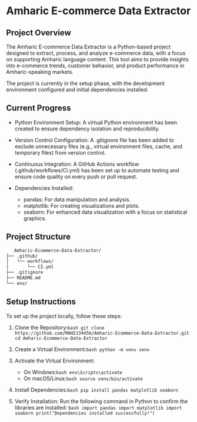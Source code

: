 # Amharic E-commerce Data Extractor


## Project Overview

The Amharic E-commerce Data Extractor is a Python-based project designed to extract, process, and analyze e-commerce data, with a focus on supporting Amharic language content. This tool aims to provide insights into e-commerce trends, customer behavior, and product performance in Amharic-speaking markets.

The project is currently in the setup phase, with the development environment configured and initial dependencies installed.


## Current Progress





- Python Environment Setup: A virtual Python environment has been created to ensure dependency isolation and reproducibility.

- Version Control Configuration: A .gitignore file has been added to exclude unnecessary files (e.g., virtual environment files, cache, and temporary files) from version control.

- Continuous Integration: A GitHub Actions workflow (.github/workflows/CI.yml) has been set up to automate testing and ensure code quality on every push or pull request.

- Dependencies Installed:

    - pandas: For data manipulation and analysis.
    - matplotlib: For creating visualizations and plots.
    - seaborn: For enhanced data visualization with a focus on statistical graphics.


## Project Structure

```bash
   Amharic-Ecommerce-Data-Extractor/
├── .github/
│   └── workflows/
│       └── CI.yml
├── .gitignore
├── README.md
└── env/

```

## Setup Instructions
To set up the project locally, follow these steps:
 1. Clone the Repository:```bash git clone https://github.com/MAHI134456/Amharic-Ecommerce-Data-Extractor.git cd Amharic-Ecommerce-Data-Extractor```

 2. Create a Virtual Environment:```bash python -m venv venv```

 3. Activate the Virtual Environment: 
    - On Windows:```bash env\Scripts\activate```
    - On macOS/Linux:```bash source venv/bin/activate```

 4. Install Dependencies:```bash pip install pandas matplotlib seaborn```

 5. Verify Installation: Run the following command in Python to confirm the libraries are installed:
     ```bash import pandas import matplotlib import seaborn print("Dependencies installed successfully!")```
